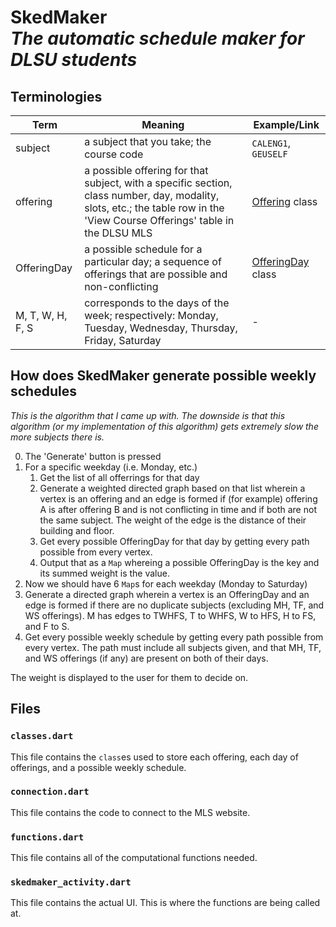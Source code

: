 <!--
 Copyright (C) 2023 Tudlang
 
 This file is part of AralTools.
 
 AralTools is free software: you can redistribute it and/or modify
 it under the terms of the GNU General Public License as published by
 the Free Software Foundation, either version 3 of the License, or
 (at your option) any later version.
 
 AralTools is distributed in the hope that it will be useful,
 but WITHOUT ANY WARRANTY; without even the implied warranty of
 MERCHANTABILITY or FITNESS FOR A PARTICULAR PURPOSE.  See the
 GNU General Public License for more details.
 
 You should have received a copy of the GNU General Public License
 along with AralTools.  If not, see <http://www.gnu.org/licenses/>.
-->

# SkedMaker<br/>*The automatic schedule maker for DLSU students*

## Terminologies
| Term | Meaning | Example/Link
| -- | -- | --
| subject | a subject that you take; the course code | `CALENG1`, `GEUSELF`
| offering | a possible offering for that subject, with a specific section, class number, day, modality, slots, etc.; the table row in the 'View Course Offerings' table in the DLSU MLS | [Offering](./classes.dart#L25) class
| OfferingDay | a possible schedule for a particular day; a sequence of offerings that are possible and non-conflicting | [OfferingDay](./classes.dart#L588) class
|M, T, W, H, F, S | corresponds to the days of the week; respectively: Monday, Tuesday, Wednesday, Thursday, Friday, Saturday | -


## How does SkedMaker generate possible weekly schedules
*This is the algorithm that I came up with. The downside is that this algorithm (or my implementation of this algorithm) gets extremely slow the more subjects there is.*

0. The 'Generate' button is pressed
1. For a specific weekday (i.e. Monday, etc.)
    1. Get the list of all offerrings for that day
    2. Generate a weighted directed graph based on that list wherein a vertex is an offering and an edge is formed if (for example) offering A is after offering B and is not conflicting in time and if both are not the same subject. The weight of the edge is the distance of their building and floor.
    3. Get every possible OfferingDay for that day by getting every path possible from every vertex. 
    4. Output that as a `Map` whereing a possible OfferingDay is the key and its summed weight is the value.
2. Now we should have 6 `Map`s for each weekday (Monday to Saturday)
3. Generate a directed graph wherein a vertex is an OfferingDay and an edge is formed if there are no duplicate subjects (excluding MH, TF, and WS offerings). M has edges to TWHFS, T to WHFS, W to HFS, H to FS, and F to S.
4. Get every possible weekly schedule by getting every path possible from every vertex. The path must include all subjects given, and that MH, TF, and WS offerings (if any) are present on both of their days.

The weight is displayed to the user for them to decide on.

## Files

### `classes.dart`
This file contains the `class`es used to store each offering, each day of offerings, and a possible weekly schedule.

### `connection.dart`
This file contains the code to connect to the MLS website.

### `functions.dart`
This file contains all of the computational functions needed.

### `skedmaker_activity.dart`
This file contains the actual UI. This is where the functions are being called at.